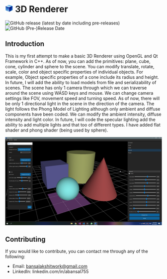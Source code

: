 # <img src="etc/Logo.png" height="25"/> 3D Renderer

![GitHub release (latest by date including pre-releases)](https://img.shields.io/github/v/release/abansal755/3D-Renderer?include_prereleases)
![GitHub (Pre-)Release Date](https://img.shields.io/github/release-date-pre/abansal755/3D-Renderer)

## Introduction
This is my first attempt to make a basic 3D Renderer using OpenGL and Qt Framework in C++. As of now, you can add the primitives: plane, cube, cone, cylinder and sphere to the scene. You can modify translate, rotate, scale, color and object specific properties of individual objects. For example, Object specific properties of a cone include its radius and height. In future, I will add the ability to load models from file and serializability of scenes. The scene has only 1 camera through which we can traverse around the scene using WASD keys and mouse. We can change camera settings like FOV, movement speed and turning speed. As of now, there will be only 1 directional light in the scene in the direction of the camera. The light follows the Phong Model of Lighting although only ambient and diffuse components have been coded. We can modify the ambient intensity, diffuse intensity and light color. In future, I will code the specular lighting add the ability to add multiple lights and that too of different types. I have added flat shader and phong shader (being used by sphere).

<img src="etc/Screenshot.png" />

## Contributing
If you would like to contribute, you can contact me through any of the following:
- Email: bansalakshitwork@gmail.com
- LinkedIn: linkedin.com/in/abansal755